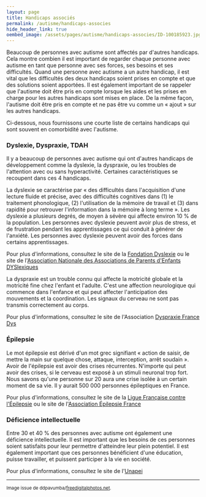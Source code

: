 ```yaml
---
layout: page
title: Handicaps associés
permalink: /autisme/handicaps-associes
hide_header_link: true
oembed_image: /assets/pages/autisme/handicaps-associes/ID-100185923.jpg
---
```

Beaucoup de personnes avec autisme sont affectés par d'autres handicaps.
Cela montre combien il est important de regarder chaque personne avec autisme
en tant que personne avec ses forces, ses besoins et ses difficultés.
Quand une personne avec autisme a un autre handicap, il est vital que les difficultés
des deux handicaps soient prises en compte et que des solutions soient apportées.
Il est également important de se rappeler que l'autisme doit être pris en compte
lorsque les aides et les prises en charge pour les autres handicaps sont mises en place.
De la même façon, l'autisme doit être pris en compte et ne pas être vu comme un
«&nbsp;ajout&nbsp;» sur les autres handicaps.

Ci-dessous, nous fournissons une courte liste de certains handicaps qui sont souvent
en comorbidité avec l'autisme.

<amp-img class="left" width="300" height="200" src="/assets/pages/autisme/handicaps-associes/ID-100185923.jpg" alt="ID-100185923"></amp-img>

### Dyslexie, Dyspraxie, TDAH

Il y a beaucoup de personnes avec autisme qui ont d'autres handicaps de développement
comme la dyslexie, la dyspraxie, ou les troubles de l'attention avec ou sans hyperactivité.
Certaines caractéristiques se recoupent dans ces 4 handicaps.

La dyslexie se caractérise par «&nbsp;des difficultés dans l'acquisition d'une lecture fluide et précise, avec des difficultés cognitives dans (1) le traitement phonologique, (2) l'utilisation de la mémoire de travail et (3) dans rapidité pour retrouver l'information dans la mémoire à long terme&nbsp;».
Les dyslexie a plusieurs degrés, de moyen à sévère qui affecte environ 10&nbsp;% de la population.
Les personnes avec dyslexie peuvent avoir plus de stress, et de frustration pendant les apprentissages ce qui conduit à générer de l'anxiété.
Les personnes avec dyslexie peuvent avoir des forces dans certains apprentissages.

Pour plus d'informations, consultez le site de la [Fondation Dyslexie](http://www.fondation-dyslexie.org) ou le site de l'[Association Nationale des Associations de Parents d'Enfants DYSlexiques](http://www.apedys.org/dyslexie/index.php?op=edito)


La dyspraxie est un trouble connu qui affecte la motricité globale et la motricité fine chez l'enfant et l'adulte.
C'est une affection neurologique qui commence dans l'enfance et qui peut affecter l'anticipation des mouvements et la coordination. Les signaux du cerveau ne sont pas transmis correctement au corps.

Pour plus d'informations, consultez le site de l'Association [Dyspraxie France Dys](http://www.dyspraxies.fr/)

### Épilepsie
Le mot épilepsie est dérivé d'un mot grec signifiant «&nbsp;action de saisir, de mettre la main sur quelque chose, attaque, interception, arrêt soudain&nbsp;».
Avoir de l'épilepsie est avoir des crises récurrentes. N'importe qui peut avoir des crises, si le cerveau est exposé à un stimuli neuronal trop fort.
Nous savons qu'une personne sur 20 aura une crise isolée à un certain moment de sa vie.
Il y aurait 500 000 personnes épileptiques en France.

Pour plus d'informations, consultez le site de la [Ligue Française contre l'Épilepsie](http://www.lfce.fr/Ligue-Francaise-contre-l-Epilepsie-LFCE_a101.html) ou le site de l'[Association Épilepsie France](http://www.epilepsie-france.com/lepilepsie/maladie/en-quelques-mots.html)

### Déficience intellectuelle

Entre 30 et 40&nbsp;% des personnes avec autisme ont également une déficience intellectuelle.
Il est important que les besoins de ces personnes soient satisfaits pour leur permettre d'atteindre leur plein potentiel.
Il est également important que ces personnes bénéficient d'une éducation, puisse travailler, et puissent participer à la vie en société.

Pour plus d'informations, consultez le site de l'[Unapei](http://www.unapei.org/)

---
<small>Image issue de ddpavumba/<a href="http://www.freedigitalphotos.net">freedigitalphotos.net</a>.</small>

